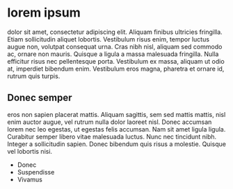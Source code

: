 # lorem ipsum 
dolor sit amet, consectetur adipiscing elit. Aliquam finibus ultricies fringilla. Etiam sollicitudin aliquet lobortis. Vestibulum risus enim, tempor luctus augue non, volutpat consequat urna. Cras nibh nisl, aliquam sed commodo ac, ornare non mauris. Quisque a ligula a massa malesuada fringilla. Nulla efficitur risus nec pellentesque porta. Vestibulum ex massa, aliquam ut odio at, imperdiet bibendum enim. Vestibulum eros magna, pharetra et ornare id, rutrum quis turpis.

## Donec semper
eros non sapien placerat mattis. Aliquam sagittis, sem sed mattis mattis, nisl enim auctor augue, vel rutrum nulla dolor laoreet nisl. Donec accumsan lorem nec leo egestas, ut egestas felis accumsan. Nam sit amet ligula ligula. Curabitur semper libero vitae malesuada luctus. Nunc nec tincidunt nibh. Integer a sollicitudin sapien. Donec bibendum quis risus a molestie. Quisque vel lobortis nisi.

- Donec 
- Suspendisse
- Vivamus





